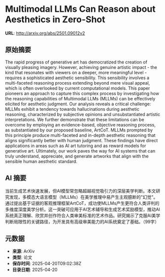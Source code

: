 # Multimodal LLMs Can Reason about Aesthetics in Zero-Shot

**URL**: http://arxiv.org/abs/2501.09012v2

## 原始摘要

The rapid progress of generative art has democratized the creation of
visually pleasing imagery. However, achieving genuine artistic impact - the
kind that resonates with viewers on a deeper, more meaningful level - requires
a sophisticated aesthetic sensibility. This sensibility involves a
multi-faceted reasoning process extending beyond mere visual appeal, which is
often overlooked by current computational models. This paper pioneers an
approach to capture this complex process by investigating how the reasoning
capabilities of Multimodal LLMs (MLLMs) can be effectively elicited for
aesthetic judgment. Our analysis reveals a critical challenge: MLLMs exhibit a
tendency towards hallucinations during aesthetic reasoning, characterized by
subjective opinions and unsubstantiated artistic interpretations. We further
demonstrate that these limitations can be overcome by employing an
evidence-based, objective reasoning process, as substantiated by our proposed
baseline, ArtCoT. MLLMs prompted by this principle produce multi-faceted and
in-depth aesthetic reasoning that aligns significantly better with human
judgment. These findings have direct applications in areas such as AI art
tutoring and as reward models for generative art. Ultimately, our work paves
the way for AI systems that can truly understand, appreciate, and generate
artworks that align with the sensible human aesthetic standard.


## AI 摘要

当前生成艺术快速发展，但AI模型常忽略超越视觉吸引力的深层美学判断。本文研究发现，多模态大语言模型（MLLMs）在美学推理中易产生主观臆断的"幻觉"。通过提出基于证据的客观推理框架ArtCoT，成功使MLLMs产生更符合人类评判的多维度深度美学分析。这一突破可应用于AI艺术辅导和生成艺术奖励模型，推动AI系统真正理解、欣赏并创作符合人类审美标准的艺术作品。研究揭示了克服AI美学判断局限性的关键路径，为开发具有高级审美能力的AI系统奠定了基础。（99字）

## 元数据

- **来源**: ArXiv
- **类型**: 论文
- **保存时间**: 2025-04-20T09:02:38Z
- **目录日期**: 2025-04-20
